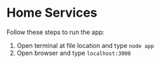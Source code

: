 # Home Services

Follow these steps to run the app:
1. Open terminal at file location and type `node app`
2. Open browser and type `localhost:3000`